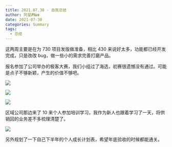 ```yaml
---
title: 2021.07.30 - 自我总结
author: 阿星𝑷𝒍𝒖𝒔
date: 2021-07-30
categories: Summary
tags:
  - 总结
---
```


这两周主要是在为 730 项目发版做准备，相比 430 来说好太多，功能都已经开发完成，只是改改 bug，做一些小的需求完善打磨产品。

报名参加了公司举办的极客大赛，我们小组过了海选，初赛很遗憾没有通过。可能是点子不够新颖，产生的价值不够吧。

![ ](/images/summary/summary-01.jpg)

![ ](/images/summary/summary-02.jpg)

![ ](/images/summary/summary-03.jpg)

区域公司那边来了 10 来个人参加培训学习，我作为新人也跟着学习了一天，将供销回的业务差不多梳理清楚了。

![ ](/images/summary/summary-04.jpg)

另外规划了一下自己下半年的个人成长计划表，希望年底验收的时候都能通关。
